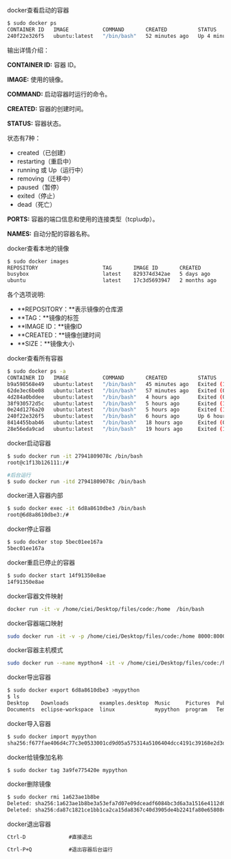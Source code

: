docker查看启动的容器

```bash
$ sudo docker ps
CONTAINER ID   IMAGE           COMMAND       CREATED          STATUS         PORTS 
240f22e326f5   ubuntu:latest   "/bin/bash"   52 minutes ago   Up 4 minutes         
```



输出详情介绍：

**CONTAINER ID:** 容器 ID。

**IMAGE:** 使用的镜像。

**COMMAND:** 启动容器时运行的命令。

**CREATED:** 容器的创建时间。

**STATUS:** 容器状态。

状态有7种：

- created（已创建）
- restarting（重启中）
- running 或 Up（运行中）
- removing（迁移中）
- paused（暂停）
- exited（停止）
- dead（死亡）

**PORTS:** 容器的端口信息和使用的连接类型（tcp\udp）。

**NAMES:** 自动分配的容器名称。



docker查看本地的镜像

```bash
$ sudo docker images
REPOSITORY                     TAG       IMAGE ID       CREATED        SIZE
busybox                        latest    829374d342ae   5 days ago     1.24MB
ubuntu                         latest    17c3d5693947   2 months ago   3.22GB
```

各个选项说明:

- **REPOSITORY：**表示镜像的仓库源
- **TAG：**镜像的标签
- **IMAGE ID：**镜像ID
- **CREATED：**镜像创建时间
- **SIZE：**镜像大小



docker查看所有容器

```bash
$ sudo docker ps -a
CONTAINER ID   IMAGE           COMMAND       CREATED          STATUS                    
b9a598568e49   ubuntu:latest   "/bin/bash"   45 minutes ago   Exited (127) 7 minutes ago
62de3ec6be08   ubuntu:latest   "/bin/bash"   57 minutes ago   Exited (0) 45 minutes ago 
4d284a0bddee   ubuntu:latest   "/bin/bash"   4 hours ago      Exited (0) 57 minutes ago 
38f930572d5c   ubuntu:latest   "/bin/bash"   5 hours ago      Exited (130) 4 hours ago  
0e24d1276a20   ubuntu:latest   "/bin/bash"   5 hours ago      Exited (127) 5 hours ago  
240f22e326f5   ubuntu:latest   "/bin/bash"   6 hours ago      Up 6 hours                
8414455bab46   ubuntu:latest   "/bin/bash"   18 hours ago     Exited (0) 6 hours ago    
28e56eda9cad   ubuntu:latest   "/bin/bash"   19 hours ago     Exited (100) 18 hours ago 
```



docker启动容器

```bash
$ sudo docker run -it 27941809078c /bin/bash
root@c1f13b126111:/# 

#后台运行
$ sudo docker run -itd 27941809078c /bin/bash
```

docker进入容器内部

```bash
$ sudo docker exec -it 6d8a8610dbe3 /bin/bash
root@6d8a8610dbe3:/# 
```

docker停止容器

```bash
$ sudo docker stop 5bec01ee167a
5bec01ee167a
```

docker重启已停止的容器

```bash
$ sudo docker start 14f91350e8ae
14f91350e8ae
```

docker容器文件映射

```bash
docker run -it -v /home/ciei/Desktop/files/code:/home  /bin/bash
```

docker容器端口映射

```bash
sudo docker run -it -v -p /home/ciei/Desktop/files/code:/home 8000:8000 3687eb5ea744 /bin/bash
```

docker容器主机模式

```bash
sudo docker run --name mypthon4 -it -v /home/ciei/Desktop/files/code:/home --network=host 3687eb5ea744 /bin/bash
```

docker导出容器

```bash
$ sudo docker export 6d8a8610dbe3 >mypython
$ ls
Desktop    Downloads          examples.desktop  Music     Pictures  Public     Videos
Documents  eclipse-workspace  linux             mypython  program   Templates  vscode

```

docker导入容器

```bash
$ sudo docker import mypython
sha256:f677fae406d4c77c3e0533001cd9d05a575314a5106404dcc4191c39168e2d3d
```

docker给镜像加名称

```bash
$ sudo docker tag 3a9fe775420e mypython
```

docker删除镜像

```bash
$ sudo docker rmi 1a623ae1b8be
Deleted: sha256:1a623ae1b8be3a53efa7d07e09dceadf6084bc3d6a3a1516e4112d05dfb9fc50
Deleted: sha256:da87c1821ce1bb1ca2ca15da8367c40d3905de4b2241fa80e65808cea8fe419a
```

docker退出容器

```cmd
Ctrl-D				#直接退出

Ctrl-P+Q			#退出容器后台运行
```









